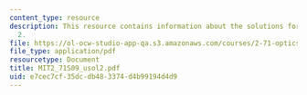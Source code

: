 ```yaml
---
content_type: resource
description: This resource contains information about the solutions for problem set
  2.
file: https://ol-ocw-studio-app-qa.s3.amazonaws.com/courses/2-71-optics-spring-2009/e7cec7cf35dcdb483374d4b99194d4d9_MIT2_71S09_usol2.pdf
file_type: application/pdf
resourcetype: Document
title: MIT2_71S09_usol2.pdf
uid: e7cec7cf-35dc-db48-3374-d4b99194d4d9
---
```

